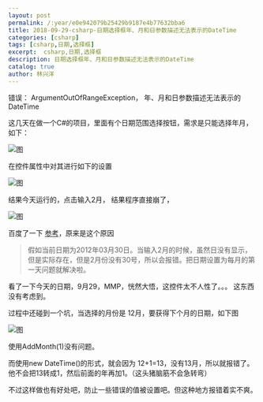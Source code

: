 ```yaml
---
layout: post
permalink: /:year/e0e942079b25429b9187e4b77632bba6
title: 2018-09-29-csharp-日期选择框年、月和日参数描述无法表示的DateTime
categories: [csharp]
tags: [csharp,日期,选择框]
excerpt:  csharp,日期,选择框
description: 日期选择框年、月和日参数描述无法表示的DateTime
catalog: true
author: 林兴洋
---
```


错误： ArgumentOutOfRangeException， 年、月和日参数描述无法表示的DateTime

这几天在做一个C#的项目，里面有个日期范围选择按钮，需求是只能选择年月，如下：

![图](http://image.linxingyang.net/image/C-csharp/image/2018-09-29/01.png)

在控件属性中对其进行如下的设置

![图](http://image.linxingyang.net/image/C-csharp/image/2018-09-29/02.png)


结果今天运行的，点击输入2月， 结果程序直接崩了，

![图](http://image.linxingyang.net/image/C-csharp/image/2018-09-29/03.png)


百度了一下 [参考](https://blog.csdn.net/qq1010726055/article/details/7411729)，原来是这个原因

> 假如当前日期为2012年03月30日。当输入2月的时候，虽然日没有显示，但是实际存在，但是2月份没有30号，所以会报错。把日期设置为每月的第一天问题就解决啦。

看了一下今天的日期，9月29，MMP，恍然大悟，这控件太不人性了。。。 这东西没有考虑到。


过程中还碰到一个坑，当选择的月份是 12月，要获得下个月的日期，如下图

![图](http://image.linxingyang.net/image/C-csharp/image/2018-09-29/04.png)

使用AddMonth(1)没有问题。

而使用new DateTime()的形式，就会因为 12+1=13，没有13月，所以就报错了。 他不会把13转成1，然后前面的年再加1。（这头猪脑筋不会急转弯）

不过这样做也有好处吧，防止一些错误的值被设置吧。但这种地方报错着实不爽。
